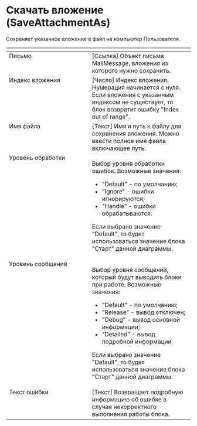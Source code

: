 # Скачать вложение (SaveAttachmentAs)

Сохраняет указанное вложение в файл на компьютер Пользователя.

<table data-header-hidden><thead><tr><th width="249" valign="top"></th><th width="293" valign="top"></th></tr></thead><tbody><tr><td valign="top">Письмо</td><td valign="top">[Ссылка] Объект письма MailMessage, вложения из которого нужно сохранить.</td></tr><tr><td valign="top">Индекс вложения</td><td valign="top">[Число] Индекс вложения. Нумерация начинается с нуля. Если вложения с указанным индексом не существует, то блок возвратит ошибку "Index out of range".</td></tr><tr><td valign="top">Имя файла</td><td valign="top">[Текст] Имя и путь к файлу для сохранения вложения. Можно ввести полное имя файла включающее путь.</td></tr><tr><td valign="top">Уровень обработки</td><td valign="top"><p>Выбор уровня обработки ошибок. Возможные значения: </p><ul><li>"Default" - по умолчанию; </li><li>"Ignore" - ошибки игнорируются; </li><li>"Handle" - ошибки обрабатываются. </li></ul><p>Если выбрано значение "Default", то будет использоваться значение блока "Старт" данной диаграммы.</p></td></tr><tr><td valign="top">Уровень сообщений</td><td valign="top"><p>Выбор уровня сообщений, который будут выводить блоки при работе. Возможные значения: </p><ul><li>"Default" - по умолчанию; </li><li>"Release" - вывод отключен; </li><li>"Debug" - вывод основной информации; </li><li>"Detailed" - вывод подробной информации. </li></ul><p>Если выбрано значение "Default", то будет использоваться значение блока "Старт" данной диаграммы.</p></td></tr><tr><td valign="top">Текст ошибки</td><td valign="top">[Текст] Возвращает подробную информацию об ошибке в случае некорректного выполнения работы блока.</td></tr></tbody></table>
